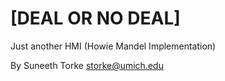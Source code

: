 [DEAL OR NO DEAL]
===========================
Just another HMI (Howie Mandel Implementation)

By Suneeth Torke <storke@umich.edu>
